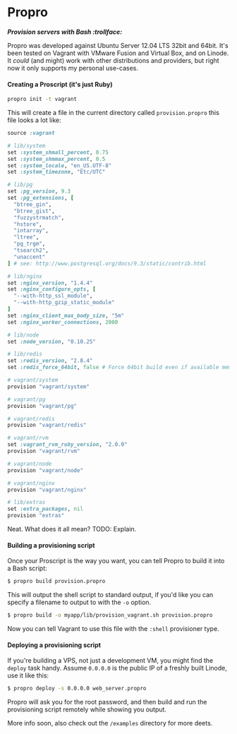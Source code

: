# Propro

_**Provision servers with Bash :trollface:**_

Propro was developed against Ubuntu Server 12.04 LTS 32bit and 64bit. It's been tested on Vagrant with VMware Fusion and Virtual Box, and on Linode. It _could_ (and might) work with other distributions and providers, but right now it only supports my personal use-cases.

#### Creating a Proscript (it's just Ruby)

```sh
propro init -t vagrant
```

This will create a file in the current directory called `provision.propro` this file looks a lot like:

```ruby
source :vagrant

# lib/system
set :system_shmall_percent, 0.75
set :system_shmmax_percent, 0.5
set :system_locale, "en_US.UTF-8"
set :system_timezone, "Etc/UTC"

# lib/pg
set :pg_version, 9.3
set :pg_extensions, [
  "btree_gin",
  "btree_gist",
  "fuzzystrmatch",
  "hstore",
  "intarray",
  "ltree",
  "pg_trgm",
  "tsearch2",
  "unaccent"
] # see: http://www.postgresql.org/docs/9.3/static/contrib.html

# lib/nginx
set :nginx_version, "1.4.4"
set :nginx_configure_opts, [
  "--with-http_ssl_module",
  "--with-http_gzip_static_module"
]
set :nginx_client_max_body_size, "5m"
set :nginx_worker_connections, 2000

# lib/node
set :node_version, "0.10.25"

# lib/redis
set :redis_version, "2.8.4"
set :redis_force_64bit, false # Force 64bit build even if available memory is lte 4GiB

# vagrant/system
provision "vagrant/system"

# vagrant/pg
provision "vagrant/pg"

# vagrant/redis
provision "vagrant/redis"

# vagrant/rvm
set :vagrant_rvm_ruby_version, "2.0.0"
provision "vagrant/rvm"

# vagrant/node
provision "vagrant/node"

# vagrant/nginx
provision "vagrant/nginx"

# lib/extras
set :extra_packages, nil
provision "extras"
```

Neat. What does it all mean? TODO: Explain.

#### Building a provisioning script

Once your Proscript is the way you want, you can tell Propro to build it into a Bash script:

```sh
$ propro build provision.propro
```

This will output the shell script to standard output, if you'd like you can specify a filename to output to with the `-o` option.

```sh
$ propro build -o myapp/lib/provision_vagrant.sh provision.propro
```

Now you can tell Vagrant to use this file with the `:shell` provisioner type.

#### Deploying a provisioning script

If you're building a VPS, not just a development VM, you might find the `deploy` task handy. Assume `0.0.0.0` is the public IP of a freshly built Linode, use it like this:

```sh
$ propro deploy -s 0.0.0.0 web_server.propro
```

Propro will ask you for the root password, and then build and run the provisioning script remotely while showing you output.

More info soon, also check out the `/examples` directory for more deets.
